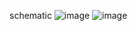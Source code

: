 schematic
![image](https://github.com/user-attachments/assets/2a81e0db-00cd-4509-b817-739bd03c4467)
![image](https://github.com/user-attachments/assets/d187a499-1080-46e8-99e1-d2b9b7aca871)

